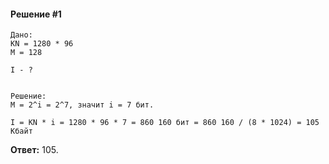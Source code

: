 #### Решение #1
```
Дано:
KN = 1280 * 96
M = 128

I - ?


Решение:
M = 2^i = 2^7, значит i = 7 бит.

I = KN * i = 1280 * 96 * 7 = 860 160 бит = 860 160 / (8 * 1024) = 105 Кбайт

```

**Ответ:** 105.
